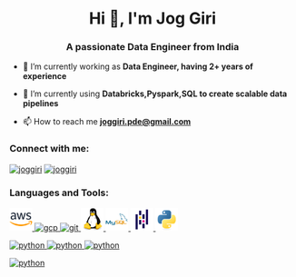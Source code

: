 <h1 align="center">Hi 👋, I'm Jog Giri</h1>
<h3 align="center">A passionate Data Engineer from India</h3>

- 🔭 I’m currently working as **Data Engineer, having 2+ years of experience**

- 🌱 I’m currently using **Databricks,Pyspark,SQL to create scalable data pipelines**

- 📫 How to reach me **joggiri.pde@gmail.com**

<h3 align="left">Connect with me:</h3>
<p align="left">
<a href="https://linkedin.com/in/joggiri" target="blank"><img align="center" src="https://raw.githubusercontent.com/rahuldkjain/github-profile-readme-generator/master/src/images/icons/Social/linked-in-alt.svg" alt="joggiri" height="30" width="40" /></a>
<a href="https://www.hackerrank.com/joggiri" target="blank"><img align="center" src="https://raw.githubusercontent.com/rahuldkjain/github-profile-readme-generator/master/src/images/icons/Social/hackerrank.svg" alt="joggiri" height="30" width="40" /></a>
 
</p>

<h3 align="left">Languages and Tools:</h3>
<p align="left"> 
  <a href="https://aws.amazon.com" target="_blank" rel="noreferrer"> <img src="https://raw.githubusercontent.com/devicons/devicon/master/icons/amazonwebservices/amazonwebservices-original-wordmark.svg" alt="aws" width="40" height="40"/> </a> 
  <a href="https://cloud.google.com" target="_blank" rel="noreferrer"> <img src="https://www.vectorlogo.zone/logos/google_cloud/google_cloud-icon.svg" alt="gcp" width="40" height="40"/> </a> 
  <a href="https://git-scm.com/" target="_blank" rel="noreferrer"> <img src="https://www.vectorlogo.zone/logos/git-scm/git-scm-icon.svg" alt="git" width="40" height="40"/> </a> 
  <a href="https://www.linux.org/" target="_blank" rel="noreferrer"> <img src="https://raw.githubusercontent.com/devicons/devicon/master/icons/linux/linux-original.svg" alt="linux" width="40" height="40"/> </a> 
  <a href="https://www.mysql.com/" target="_blank" rel="noreferrer"> <img src="https://raw.githubusercontent.com/devicons/devicon/master/icons/mysql/mysql-original-wordmark.svg" alt="mysql" width="40" height="40"/> </a> 
  <a href="https://pandas.pydata.org/" target="_blank" rel="noreferrer"> <img src="https://raw.githubusercontent.com/devicons/devicon/2ae2a900d2f041da66e950e4d48052658d850630/icons/pandas/pandas-original.svg" alt="pandas" width="40" height="40"/> </a> 
  <a href="https://www.python.org" target="_blank" rel="noreferrer"> <img src="https://raw.githubusercontent.com/devicons/devicon/master/icons/python/python-original.svg" alt="python" width="40" height="40"/> </a> 

  <a href="" target="_blank" rel="noreferrer"> <img src="https://github.com/JogGiri/JogGiri/assets/42950079/e33319fb-8576-4531-96c1-756ef8f5463a" alt="python" width="40" height="40"/> </a> 
  <a href="" target="_blank" rel="noreferrer"> <img src="https://github.com/JogGiri/JogGiri/assets/42950079/c14bf766-e26d-408f-b7e1-6801b060fd63" alt="python" width="40" height="40"/> </a> 
  <a href="" target="_blank" rel="noreferrer"> <img src="https://github.com/JogGiri/JogGiri/assets/42950079/8c96bdb3-f8ce-40fd-8349-e6a07341f3f0" alt="python" width="40" height="40"/> </a>      
  
   <a href="" target="_blank" rel="noreferrer"> <img src="https://github.com/JogGiri/JogGiri/assets/42950079/8766f730-c262-481f-9894-b0b7ffb3fece" alt="python" width="40" height="40"/> </a> 
</p>



